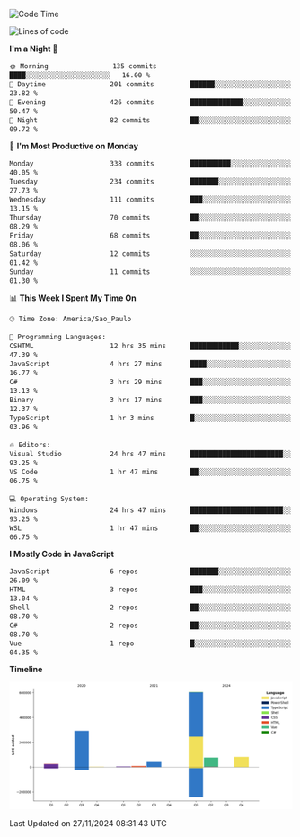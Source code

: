 <!--START_SECTION:waka-->
![Code Time](http://img.shields.io/badge/Code%20Time-2%2C909%20hrs%2030%20mins-blue)

![Lines of code](https://img.shields.io/badge/From%20Hello%20World%20I%27ve%20Written-1.1%20million%20lines%20of%20code-blue)

**I'm a Night 🦉** 

```text
🌞 Morning                135 commits         ████░░░░░░░░░░░░░░░░░░░░░   16.00 % 
🌆 Daytime                201 commits         ██████░░░░░░░░░░░░░░░░░░░   23.82 % 
🌃 Evening                426 commits         █████████████░░░░░░░░░░░░   50.47 % 
🌙 Night                  82 commits          ██░░░░░░░░░░░░░░░░░░░░░░░   09.72 % 
```
📅 **I'm Most Productive on Monday** 

```text
Monday                   338 commits         ██████████░░░░░░░░░░░░░░░   40.05 % 
Tuesday                  234 commits         ███████░░░░░░░░░░░░░░░░░░   27.73 % 
Wednesday                111 commits         ███░░░░░░░░░░░░░░░░░░░░░░   13.15 % 
Thursday                 70 commits          ██░░░░░░░░░░░░░░░░░░░░░░░   08.29 % 
Friday                   68 commits          ██░░░░░░░░░░░░░░░░░░░░░░░   08.06 % 
Saturday                 12 commits          ░░░░░░░░░░░░░░░░░░░░░░░░░   01.42 % 
Sunday                   11 commits          ░░░░░░░░░░░░░░░░░░░░░░░░░   01.30 % 
```


📊 **This Week I Spent My Time On** 

```text
🕑︎ Time Zone: America/Sao_Paulo

💬 Programming Languages: 
CSHTML                   12 hrs 35 mins      ████████████░░░░░░░░░░░░░   47.39 % 
JavaScript               4 hrs 27 mins       ████░░░░░░░░░░░░░░░░░░░░░   16.77 % 
C#                       3 hrs 29 mins       ███░░░░░░░░░░░░░░░░░░░░░░   13.13 % 
Binary                   3 hrs 17 mins       ███░░░░░░░░░░░░░░░░░░░░░░   12.37 % 
TypeScript               1 hr 3 mins         █░░░░░░░░░░░░░░░░░░░░░░░░   03.96 % 

🔥 Editors: 
Visual Studio            24 hrs 47 mins      ███████████████████████░░   93.25 % 
VS Code                  1 hr 47 mins        ██░░░░░░░░░░░░░░░░░░░░░░░   06.75 % 

💻 Operating System: 
Windows                  24 hrs 47 mins      ███████████████████████░░   93.25 % 
WSL                      1 hr 47 mins        ██░░░░░░░░░░░░░░░░░░░░░░░   06.75 % 
```

**I Mostly Code in JavaScript** 

```text
JavaScript               6 repos             ███████░░░░░░░░░░░░░░░░░░   26.09 % 
HTML                     3 repos             ███░░░░░░░░░░░░░░░░░░░░░░   13.04 % 
Shell                    2 repos             ██░░░░░░░░░░░░░░░░░░░░░░░   08.70 % 
C#                       2 repos             ██░░░░░░░░░░░░░░░░░░░░░░░   08.70 % 
Vue                      1 repo              █░░░░░░░░░░░░░░░░░░░░░░░░   04.35 % 
```



**Timeline**

![Lines of Code chart](https://raw.githubusercontent.com/jonhoffmam/jonhoffmam/master/assets/bar_graph.png)


 Last Updated on 27/11/2024 08:31:43 UTC
<!--END_SECTION:waka-->
